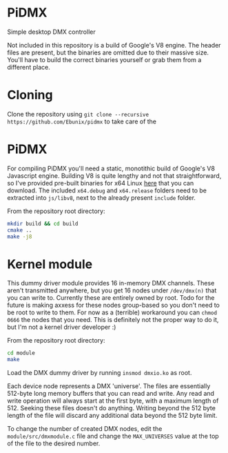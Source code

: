 # PiDMX
Simple desktop DMX controller

Not included in this repository is a build of Google's V8 engine. The header files are present, but the binaries are omitted due to their massive size.
You'll have to build the correct binaries yourself or grab them from a different place. 

# Cloning
Clone the repository using `git clone --recursive https://github.com/Ebunix/pidmx` to take care of the 

# PiDMX
For compiling PiDMX you'll need a static, monotithic build of Google's V8 Javascript engine. Building V8 is quite lengthy and not that straightforward, so I've provided pre-built binaries for x64 Linux [here](http://static.itsebu.net/v8.tar.gz) that you can download. The included `x64.debug` and `x64.release` folders need to be extracted into `js/libv8`, next to the already present `include` folder.

From the repository root directory:
```bash
mkdir build && cd build
cmake ..
make -j8
```

# Kernel module
This dummy driver module provides 16 in-memory DMX channels. These aren't transmitted anywhere, but you get 16 nodes under `/dev/dmx(n)` that you can write to. Currently these are entirely owned by root. Todo for the future is making axxess for these nodes group-based so you don't need to be root to write to them. For now as a (terrible) workaround you can `chmod 0666` the nodes that you need. This is definitely not the proper way to do it, but I'm not a kernel driver developer :)

From the repository root directory:
```bash
cd module
make
```

Load the DMX dummy driver by running `insmod dmxio.ko` as root.

Each device node represents a DMX 'universe'. The files are essentially 512-byte long memory buffers that you can read and write. Any read and write operation will always start at the first byte, with a maximum length of 512. Seeking these files doesn't do anything. Writing beyond the 512 byte length of the file will discard any additional data beyond the 512 byte limit.

To change the number of created DMX nodes, edit the `module/src/dmxmodule.c` file and change the `MAX_UNIVERSES` value at the top of the file to the desired number.

